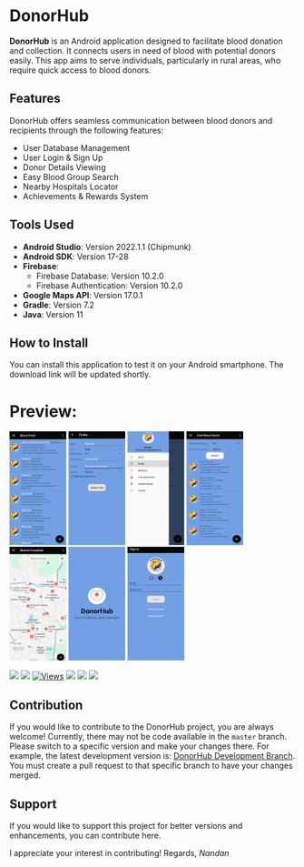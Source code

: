 # DonorHub

**DonorHub** is an Android application designed to facilitate blood donation and collection. It connects users in need of blood with potential donors easily. This app aims to serve individuals, particularly in rural areas, who require quick access to blood donors.

## Features
DonorHub offers seamless communication between blood donors and recipients through the following features:
- User Database Management
- User Login & Sign Up
- Donor Details Viewing
- Easy Blood Group Search
- Nearby Hospitals Locator
- Achievements & Rewards System

## Tools Used
- **Android Studio**: Version 2022.1.1 (Chipmunk)
- **Android SDK**: Version 17-28
- **Firebase**: 
  - Firebase Database: Version 10.2.0
  - Firebase Authentication: Version 10.2.0
- **Google Maps API**: Version 17.0.1
- **Gradle**: Version 7.2
- **Java**: Version 11

## How to Install
You can install this application to test it on your Android smartphone. The download link will be updated shortly.

# Preview: 
<img src="https://raw.githubusercontent.com/amnandan9/DonorHubv1/master/DonorHub%20(1).jpg" alt="Splash Screen" width="100" height="200" /> <img src="https://raw.githubusercontent.com/amnandan9/DonorHubv1/master/DonorHub%20(2).jpg" alt="Splash Screen" width="100" height="200" /> <img src="https://raw.githubusercontent.com/amnandan9/DonorHubv1/master/DonorHub%20(3).jpg" alt="Splash Screen" width="100" height="200" /> <img src="https://raw.githubusercontent.com/amnandan9/DonorHubv1/master/DonorHub%20(4).jpg" alt="Splash Screen" width="100" height="200" /> <img src="https://raw.githubusercontent.com/amnandan9/DonorHubv1/master/DonorHub%20(5).jpg" alt="Splash Screen" width="100" height="200" /> <img src="https://raw.githubusercontent.com/amnandan9/DonorHubv1/master/DonorHub%20(6).jpg" alt="Splash Screen" width="100" height="200" /> <img 
src="https://raw.githubusercontent.com/amnandan9/DonorHubv1/master/DonorHub%20(7).jpg" alt="Splash Screen" width="100" height="200" /> 

![](https://img.shields.io/github/stars/amnandan9/DonorHubv1.svg)
![](https://img.shields.io/github/forks/amnandan9/DonorHubv1.svg)
[![Views](https://hits.dwyl.com/amnandan9/DonorHubv1.svg?style=flat-square&show=unique)](http://hits.dwyl.com/amnandan9/DonorHubv1)
![](https://img.shields.io/github/tag/amnandan9/DonorHubv1.svg) 
![](https://img.shields.io/github/v/release/amnandan9/DonorHubv1.svg) 
![](https://img.shields.io/github/issues/amnandan9/DonorHubv1.svg)

## Contribution
If you would like to contribute to the DonorHub project, you are always welcome! Currently, there may not be code available in the `master` branch. Please switch to a specific version and make your changes there. For example, the latest development version is: [DonorHub Development Branch](https://github.com/amnandan9/DonorHub/tree/development).
You must create a pull request to that specific branch to have your changes merged.

## Support
If you would like to support this project for better versions and enhancements, you can contribute here.

I appreciate your interest in contributing!
Regards, 
*Nandan*

